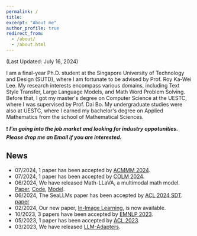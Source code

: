 ```yaml
---
permalink: /
title: 
excerpt: "About me"
author_profile: true
redirect_from: 
  - /about/
  - /about.html
---
```


(Last Updated: July 16, 2024)

I am a final-year Ph.D. student at the Singapore University of Technology and Design (SUTD), where I am fortunate to be advised by Prof. Roy Ka-Wei Lee. My research interests encompass various domains, including Text Style Transfer, Large Language Models, and Math Word Problem Solving. Before that, I got my master's degree on Computer Science at the UESTC, where I was supervised by Prof. Dai Bo. My undergraduate studies were also at UESTC, where I earned my bachelor's degree on Applied Mathematics from the school of Mathematical Sciences.

❗️ ***I'm going into the job market and looking for industry oppotunities. Please drop me an Email if you are interested.***
 
## News
* 07/2024, 1 paper has been accepted by [ACMMM 2024](https://2024.acmmm.org/).
* 07/2024, 1 paper has been accepted by [COLM 2024](https://colmweb.org/cfp.html).
* 06/2024, We have released Math-LLaVA, a multimodal math model. [Paper](https://arxiv.org/abs/2406.17294), [Code](https://github.com/HZQ950419/Math-LLaVA), [Model](https://huggingface.co/Zhiqiang007/Math-LLaVA).
* 06/2024, The SeaLLMs paper has been accepted by [ACL 2024 SDT](https://2024.aclweb.org/calls/system_demonstration/). [paper](https://arxiv.org/abs/2312.00738)
* 02/2024, Our new paper, [In-Image Learning](https://arxiv.org/abs/2402.17971), is now available.
* 10/2023, 3 papers have been accepted by [EMNLP 2023](https://2023.emnlp.org//).
* 05/2023, 1 paper has been accepted by [ACL 2023](https://2023.aclweb.org/).
* 03/2023, We have released [LLM-Adapters](https://github.com/AGI-Edgerunners/LLM-Adapters).